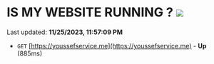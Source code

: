 # IS MY WEBSITE RUNNING ? [![](https://img.shields.io/static/v1?label=Sponsor&message=%E2%9D%A4&logo=GitHub&color=%23fe8e86)](https://github.com/sponsors/<username>)

Last updated: **11/25/2023, 11:57:09 PM**

- `GET` [https://youssefservice.me](https://youssefservice.me) - **Up** (885ms)
